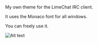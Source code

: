 My own theme for the LimeChat IRC client.

It uses the Monaco font for all windows.

You can freely use it.

![Alt text](https://github.com/fiernot/jaimed-theme/blob/master/screenshot.png?raw=true "jaimed theme for LimeChat")
